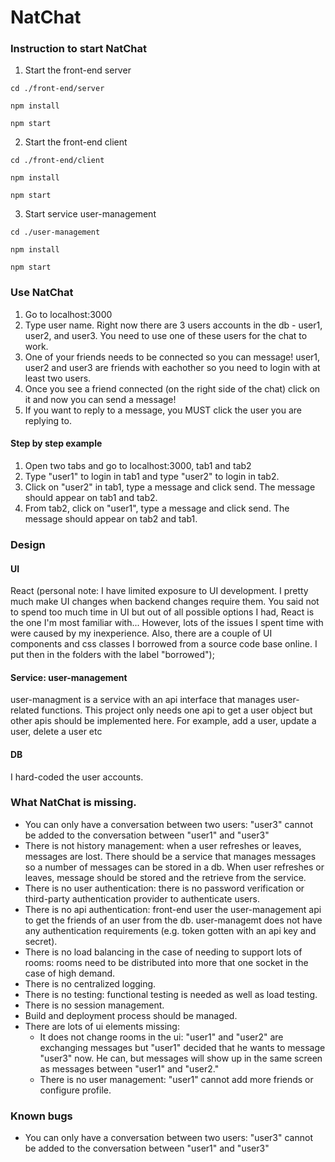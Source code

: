 # NatChat

### Instruction to start NatChat
1. Start the front-end server
```
cd ./front-end/server
```
```
npm install
```
```
npm start
```

2. Start the front-end client
```
cd ./front-end/client
```
```
npm install
```
```
npm start
```

3. Start service user-management
```
cd ./user-management
```
```
npm install
```
```
npm start
```
### Use NatChat

1. Go to localhost:3000
2. Type user name. Right now there are 3 users accounts in the db - user1, user2, and user3. You need to use one of these users for the chat to work. 
3. One of your friends needs to be connected so you can message! user1, user2 and user3 are friends with eachother so you need to login with at least two users.
4. Once you see a friend connected (on the right side of the chat) click on it and now you can send a message!
5. If you want to reply to a message, you MUST click the user you are replying to.

#### Step by step example

1. Open two tabs and go to localhost:3000, tab1 and tab2
2. Type "user1" to login in tab1 and type "user2" to login in tab2.
3. Click on "user2" in tab1, type a message and click send. The message should appear on tab1 and tab2. 
4. From tab2, click on "user1", type a message and click send. The message should appear on tab2 and tab1.

### Design

#### UI
React (personal note: I have limited exposure to UI development. I pretty much make UI changes when backend changes require them. You said not to spend too much time in UI but out of all possible options I had, React is the one I'm most familiar with... However, lots of the issues I spent time with were caused by my inexperience. Also, there are a couple of UI components and css classes I borrowed from a source code base online. I put then in the folders with the label "borrowed");

#### Service: user-management
user-managment is a service with an api interface that manages user-related functions. This project only needs one api to get a user object but other apis should be implemented here. For example, add a user, update a user, delete a user etc

#### DB
I hard-coded the user accounts. 

### What NatChat is missing.

- You can only have a conversation between two users: "user3" cannot be added to the conversation between "user1" and "user3"
- There is not history management: when a user refreshes or leaves, messages are lost. There should be a service that manages messages so a number of messages can be stored in a db. When user refreshes or leaves, message should be stored and the retrieve from the service. 
- There is no user authentication: there is no password verification or third-party authentication provider to authenticate users.
- There is no api authentication: front-end user the user-management api to get the friends of an user from the db. user-managemt does not have any authentication requirements (e.g. token gotten with an api key and secret).
- There is no load balancing in the case of needing to support lots of rooms: rooms need to be distributed into more that one socket in the case of high demand. 
- There is no centralized logging.
- There is no testing: functional testing is needed as well as load testing.
- There is no session management.
- Build and deployment process should be managed.
- There are lots of ui elements missing:
  - It does not change rooms in the ui: "user1" and "user2" are exchanging messages but "user1" decided that he wants to  message "user3" now. He can, but messages will show up in the same screen as messages between "user1" and "user2."
  - There is no user management: "user1" cannot add more friends or configure profile.
 
 ### Known bugs
 
  - You can only have a conversation between two users: "user3" cannot be added to the conversation between "user1" and "user3"
